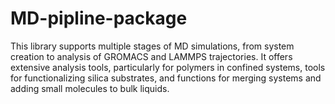 # MD-pipline-package
This library supports multiple stages of MD simulations, from system creation to analysis of GROMACS and LAMMPS trajectories. It offers extensive analysis tools, particularly for polymers in confined systems, tools for functionalizing silica substrates, and functions for merging systems and adding small molecules to bulk liquids.
